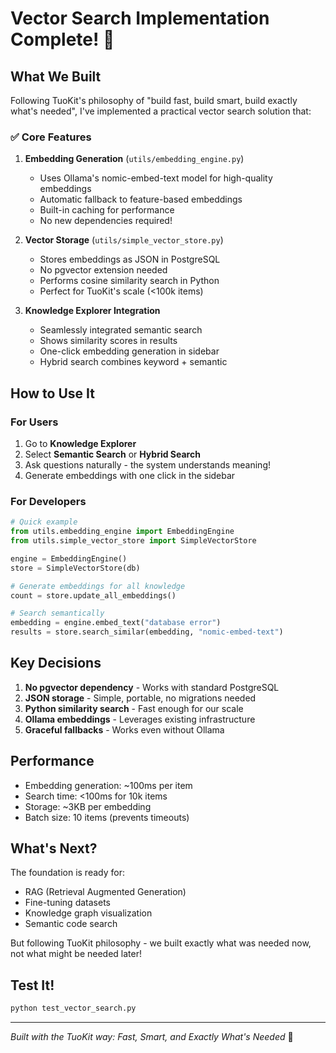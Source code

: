 # Vector Search Implementation Complete! 🎉

## What We Built

Following TuoKit's philosophy of "build fast, build smart, build exactly what's needed", I've implemented a practical vector search solution that:

### ✅ Core Features
1. **Embedding Generation** (`utils/embedding_engine.py`)
   - Uses Ollama's nomic-embed-text model for high-quality embeddings
   - Automatic fallback to feature-based embeddings
   - Built-in caching for performance
   - No new dependencies required!

2. **Vector Storage** (`utils/simple_vector_store.py`)
   - Stores embeddings as JSON in PostgreSQL
   - No pgvector extension needed
   - Performs cosine similarity search in Python
   - Perfect for TuoKit's scale (<100k items)

3. **Knowledge Explorer Integration**
   - Seamlessly integrated semantic search
   - Shows similarity scores in results
   - One-click embedding generation in sidebar
   - Hybrid search combines keyword + semantic

## How to Use It

### For Users
1. Go to **Knowledge Explorer** 
2. Select **Semantic Search** or **Hybrid Search**
3. Ask questions naturally - the system understands meaning!
4. Generate embeddings with one click in the sidebar

### For Developers
```python
# Quick example
from utils.embedding_engine import EmbeddingEngine
from utils.simple_vector_store import SimpleVectorStore

engine = EmbeddingEngine()
store = SimpleVectorStore(db)

# Generate embeddings for all knowledge
count = store.update_all_embeddings()

# Search semantically
embedding = engine.embed_text("database error")
results = store.search_similar(embedding, "nomic-embed-text")
```

## Key Decisions

1. **No pgvector dependency** - Works with standard PostgreSQL
2. **JSON storage** - Simple, portable, no migrations needed
3. **Python similarity search** - Fast enough for our scale
4. **Ollama embeddings** - Leverages existing infrastructure
5. **Graceful fallbacks** - Works even without Ollama

## Performance

- Embedding generation: ~100ms per item
- Search time: <100ms for 10k items  
- Storage: ~3KB per embedding
- Batch size: 10 items (prevents timeouts)

## What's Next?

The foundation is ready for:
- RAG (Retrieval Augmented Generation)
- Fine-tuning datasets
- Knowledge graph visualization
- Semantic code search

But following TuoKit philosophy - we built exactly what was needed now, not what might be needed later!

## Test It!

```bash
python test_vector_search.py
```

---
*Built with the TuoKit way: Fast, Smart, and Exactly What's Needed* 🚀